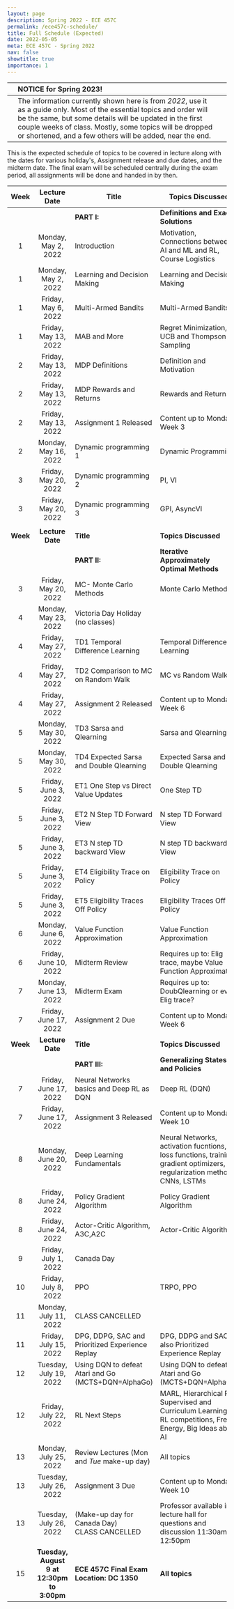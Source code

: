 ```yaml
---
layout: page
description: Spring 2022 - ECE 457C
permalink: /ece457c-schedule/
title: Full Schedule (Expected)
date: 2022-05-05
meta: ECE 457C - Spring 2022
nav: false
showtitle: true
importance: 1
---
```


|      | **NOTICE for Spring 2023!**                                  |      |
| ---- | :----------------------------------------------------------- | ---- |
|      | The information currently shown here is from *2022*, use it as a guide only. Most of the essential topics and order will be the same, but some details will be updated in the first couple weeks of class. Mostly, some topics will be dropped or shortened, and a few others will be added, near the end. |      |

 

This is the expected schedule of topics to be covered in lecture along with the dates for various holiday's, Assignment release and due dates, and the midterm date. The final exam will be scheduled centrally during the exam period, all assignments will be done and handed in by then.



| Week |      Lecture Date       | Title                        | Topics Discussed                                             | Textbook Sections |
| :--: | :---------------------: | ---------------------------- | ------------------------------------------------------------ | :---------------: |
|  |  | **PART I:** | **Definitions and Exact Solutions** |  |
|  1   |   Monday, May 2, 2022   | Introduction                 | Motivation, Connections  between AI and ML and RL, Course Logistics |                   |
|  1   |   Monday, May 2, 2022   | Learning and Decision Making | Learning and Decision Making                                 |                   |
|  1   |   Friday, May 6, 2022   | Multi-Armed Bandits          | Multi-Armed Bandits                                          |    1.1, 1.2, 17.6 |
|  1   |   Friday, May 13, 2022   | MAB and More                 | Regret Minimization, UCB and Thompson Sampling               |                   |
|  2   |   Friday, May 13, 2022   | MDP Definitions              | Definition and Motivation                                    |               3.1 |
|  2   |   Friday, May 13, 2022   | MDP Rewards and Returns      | Rewards and Returns                                          |           3.3-3.4 |
|  2   | Friday, May 13, 2022 | Assignment 1 Released        | Content up to Monday Week 3                                 |                   |
|  2   | Monday, May 16, 2022 | Dynamic programming 1        | Dynamic Programming                                          |           4.0-4.1 |
|  3   | Friday, May 20, 2022 | Dynamic programming 2        | PI, VI                                                       |           4.2-4.4 |
|  3   | Friday, May 20, 2022 | Dynamic programming 3        | GPI, AsyncVI                                                 |              4.4- |
| | |                                                     |                                                              | |
| **Week** |     **Lecture Date**     | **Title**                                           | **Topics Discussed**                                         | **Textbook Sections** |
| | | **PART II:** | **Iterative Approximately Optimal Methods** | |
|    3     |   Friday, May 20, 2022   | MC- Monte Carlo Methods                             | Monte Carlo Methods                                          |                     5 |
|    4     |   Monday, May 23, 2022   | Victoria Day Holiday (no classes)                   |                                                              |                       |
|    4     |            Friday, May 27, 2022            | TD1 Temporal Difference Learning                    | Temporal Difference Learning                                 |                 6.0                 |
|    4     |            Friday, May 27, 2022            | TD2 Comparison to MC on Random Walk                 | MC vs Random Walk                                            |               6.0-6.5               |
|    4     |            Friday, May 27, 2022            | Assignment 2 Released                               | Content up to Monday Week 6                                  |                                     |
|    5     |            Monday, May 30, 2022            | TD3 Sarsa and Qlearning                             | Sarsa and Qlearning                                          |               6.0-6.5               |
|    5     |            Monday, May 30, 2022            | TD4 Expected Sarsa and Double Qlearning             | Expected Sarsa and Double Qlearning                          |                 6.5                 |
|    5     |            Friday, June 3, 2022            | ET1 One Step vs Direct Value Updates                | One Step TD                                                  |             12.1, 12.1              |
|    5     |            Friday, June 3, 2022            | ET2 N Step TD Forward View                          | N step TD Forward View                                       |                                     |
|    5     |            Friday, June 3, 2022            | ET3 N step TD backward View                         | N step TD backward View                                      |                                     |
|    5     |            Friday, June 3, 2022            | ET4 Eligibility Trace on Policy                     | Eligibility Trace on Policy                                  |                                     |
|    5     |            Friday, June 3, 2022            | ET5 Eligibility Traces Off Policy                   | Eligibility Traces Off Policy                                |  |
| 6 | Monday, June 6, 2022 | Value Function Approximation | Value Function Approximation |  |
|    6     |           Friday, June 10, 2022            | Midterm Review                                      | Requires up to: Elig trace,  maybe Value Function Approximation |                None                 |
|    7     |           Monday, June 13, 2022            | Midterm Exam                                        | Requires up to: DoubQlearning or even Elig trace?            |                                     |
|    7     |           Friday, June 17, 2022            | Assignment 2 Due                                    | Content up to Monday Week 6                                  |                None                 |
| **Week** |              **Lecture Date**              | **Title**                                           | **Topics Discussed**                                         |        **Textbook Sections**        |
|          |                                            | **PART III:**                                       | **Generalizing States and Policies**                         |                                     |
|    7     |           Friday, June 17, 2022            | Neural Networks basics and Deep RL as DQN           | Deep RL (DQN)                                                |                                     |
|    7     |           Friday, June 17, 2022            | Assignment 3 Released                               | Content up to Monday Week 10                                 |                                     |
|    8     |           Monday, June 20, 2022            | Deep Learning Fundamentals                          | Neural Networks, activation fucntions, loss functions,  training, gradient optimizers, regularization methods, CNNs, LSTMs |                                     |
|    8     |           Friday, June 24, 2022            | Policy Gradient Algorithm                           | Policy Gradient Algorithm                                    |           13.1,13.2,13.65           |
|    8     |           Friday, June 24, 2022            | Actor-Critic Algorithm, A3C,A2C                     | Actor-Critic Algorithm                                       |                                     |
|    9     |            Friday, July 1, 2022            | Canada Day                                          |                                                              |                                     |
|    10    |            Friday, July 8, 2022            | PPO                                                 | TRPO, PPO                                                    |                                     |
|    11    |           Monday, July 11, 2022            | CLASS CANCELLED                                     |                                                              |                                     |
|    11    |           Friday, July 15, 2022            | DPG, DDPG, SAC and Prioritized Experience Replay    | DPG, DDPG and SAC; also Prioritized Experience Replay        |                                     |
|    12    |           Tuesday, July 19, 2022           | Using DQN to defeat Atari and Go (MCTS+DQN=AlphaGo) | Using DQN to defeat Atari and Go (MCTS+DQN=AlphaGo)          |                                     |
|    12    |           Friday, July 22, 2022            | RL Next Steps                                       | MARL, Hierarchical RL, Supervised and Curriculum  Learning, RL competitions, Free  Energy, Big Ideas about AI | https://gingkoapp.com/rl-next-steps |
|    13    |           Monday, July 25, 2022            | Review Lectures (Mon and *Tue* make-up day)         | All topics                                                   |                                     |
|    13    |           Tuesday, July 26, 2022           | Assignment 3 Due                                    | Content up to Monday Week 10                                 |                                     |
|    13    |           Tuesday, July 26, 2022           | (Make-up day for Canada Day)<br />CLASS CANCELLED   | Professor available in lecture hall for questions and discussion 11:30am - 12:50pm |                       |
|    15    |           **Tuesday, August 9 at 12:30pm to 3:00pm**           | **ECE 457C Final Exam<br />Location: DC 1350** | **All topics**                |                       |

